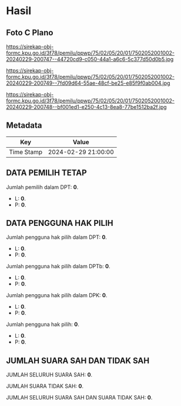 # Hasil

## Foto C Plano

https://sirekap-obj-formc.kpu.go.id/3f78/pemilu/ppwp/75/02/05/20/01/7502052001002-20240229-200747--44720cd9-c050-44a1-a6c6-5c377d50d0b5.jpg

https://sirekap-obj-formc.kpu.go.id/3f78/pemilu/ppwp/75/02/05/20/01/7502052001002-20240229-200749--7fd09d64-55ae-48cf-be25-e85f9f0ab004.jpg

https://sirekap-obj-formc.kpu.go.id/3f78/pemilu/ppwp/75/02/05/20/01/7502052001002-20240229-200748--bf001ed1-e250-4c13-8ea8-77be1512ba2f.jpg


## Metadata

| Key        | Value               |
| ---------- | ------------------- |
| Time Stamp | 2024-02-29 21:00:00 |


## DATA PEMILIH TETAP

Jumlah pemilih dalam DPT: **0**.
 * L: **0**.
 * P: **0**.

## DATA PENGGUNA HAK PILIH

Jumlah pengguna hak pilih dalam DPT: **0**.
 * L: **0**.
 * P: **0**.

Jumlah pengguna hak pilih dalam DPTb: **0**.
 * L: **0**.
 * P: **0**.

Jumlah pengguna hak pilih dalam DPK: **0**.
 * L: **0**.
 * P: **0**.

Jumlah pengguna hak pilih: **0**.
 * L: **0**.
 * P: **0**.

## JUMLAH SUARA SAH DAN TIDAK SAH

JUMLAH SELURUH SUARA SAH: **0**.

JUMLAH SUARA TIDAK SAH: **0**.

JUMLAH SELURUH SUARA SAH DAN SUARA TIDAK SAH: **0**.


